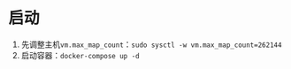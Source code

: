 # 启动
1. 先调整主机`vm.max_map_count`：`sudo sysctl -w vm.max_map_count=262144`
2. 启动容器：`docker-compose up -d`
